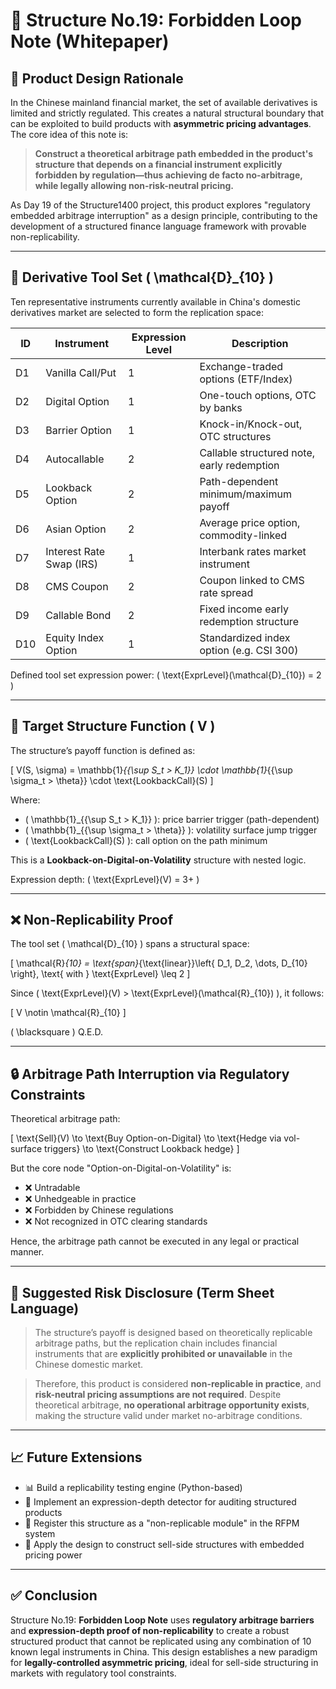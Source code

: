 # 📄 Structure No.19: Forbidden Loop Note (Whitepaper)

## 🧠 Product Design Rationale

In the Chinese mainland financial market, the set of available derivatives is limited and strictly regulated. This creates a natural structural boundary that can be exploited to build products with **asymmetric pricing advantages**. The core idea of this note is:

> **Construct a theoretical arbitrage path embedded in the product's structure that depends on a financial instrument explicitly forbidden by regulation—thus achieving de facto no-arbitrage, while legally allowing non-risk-neutral pricing.**

As Day 19 of the Structure1400 project, this product explores "regulatory embedded arbitrage interruption" as a design principle, contributing to the development of a structured finance language framework with provable non-replicability.

---

## 🔧 Derivative Tool Set \( \mathcal{D}_{10} \)

Ten representative instruments currently available in China's domestic derivatives market are selected to form the replication space:

| ID | Instrument | Expression Level | Description |
|----|------------|------------------|-------------|
| D1 | Vanilla Call/Put | 1 | Exchange-traded options (ETF/Index) |
| D2 | Digital Option | 1 | One-touch options, OTC by banks |
| D3 | Barrier Option | 1 | Knock-in/Knock-out, OTC structures |
| D4 | Autocallable | 2 | Callable structured note, early redemption |
| D5 | Lookback Option | 2 | Path-dependent minimum/maximum payoff |
| D6 | Asian Option | 2 | Average price option, commodity-linked |
| D7 | Interest Rate Swap (IRS) | 1 | Interbank rates market instrument |
| D8 | CMS Coupon | 2 | Coupon linked to CMS rate spread |
| D9 | Callable Bond | 2 | Fixed income early redemption structure |
| D10 | Equity Index Option | 1 | Standardized index option (e.g. CSI 300) |

Defined tool set expression power: \( \text{ExprLevel}(\mathcal{D}_{10}) = 2 \)

---

## 🎯 Target Structure Function \( V \)

The structure’s payoff function is defined as:

\[
V(S, \sigma) = \mathbb{1}_{\{\sup S_t > K_1\}} \cdot \mathbb{1}_{\{\sup \sigma_t > \theta\}} \cdot \text{LookbackCall}(S)
\]

Where:
- \( \mathbb{1}_{\{\sup S_t > K_1\}} \): price barrier trigger (path-dependent)
- \( \mathbb{1}_{\{\sup \sigma_t > \theta\}} \): volatility surface jump trigger
- \( \text{LookbackCall}(S) \): call option on the path minimum

This is a **Lookback-on-Digital-on-Volatility** structure with nested logic.

Expression depth: \( \text{ExprLevel}(V) = 3+ \)

---

## ❌ Non-Replicability Proof

The tool set \( \mathcal{D}_{10} \) spans a structural space:

\[
\mathcal{R}_{10} = \text{span}_{\text{linear}}\left\{ D_1, D_2, \dots, D_{10} \right\}, \text{ with } \text{ExprLevel} \leq 2
\]

Since \( \text{ExprLevel}(V) > \text{ExprLevel}(\mathcal{R}_{10}) \), it follows:

\[
V \notin \mathcal{R}_{10}
\]

\( \blacksquare \) Q.E.D.

---

## 🔒 Arbitrage Path Interruption via Regulatory Constraints

Theoretical arbitrage path:

\[
\text{Sell}(V) \to \text{Buy Option-on-Digital} \to \text{Hedge via vol-surface triggers} \to \text{Construct Lookback hedge}
\]

But the core node "Option-on-Digital-on-Volatility" is:
- ❌ Untradable
- ❌ Unhedgeable in practice
- ❌ Forbidden by Chinese regulations
- ❌ Not recognized in OTC clearing standards

Hence, the arbitrage path cannot be executed in any legal or practical manner.

---

## 📘 Suggested Risk Disclosure (Term Sheet Language)

> The structure’s payoff is designed based on theoretically replicable arbitrage paths, but the replication chain includes financial instruments that are **explicitly prohibited or unavailable** in the Chinese domestic market.

> Therefore, this product is considered **non-replicable in practice**, and **risk-neutral pricing assumptions are not required**. Despite theoretical arbitrage, **no operational arbitrage opportunity exists**, making the structure valid under market no-arbitrage conditions.

---

## 📈 Future Extensions

- 📊 Build a replicability testing engine (Python-based)
- 🔬 Implement an expression-depth detector for auditing structured products
- 🧩 Register this structure as a "non-replicable module" in the RFPM system
- 🏦 Apply the design to construct sell-side structures with embedded pricing power

---

## ✅ Conclusion

Structure No.19: **Forbidden Loop Note** uses **regulatory arbitrage barriers** and **expression-depth proof of non-replicability** to create a robust structured product that cannot be replicated using any combination of 10 known legal instruments in China. This design establishes a new paradigm for **legally-controlled asymmetric pricing**, ideal for sell-side structuring in markets with regulatory tool constraints.

